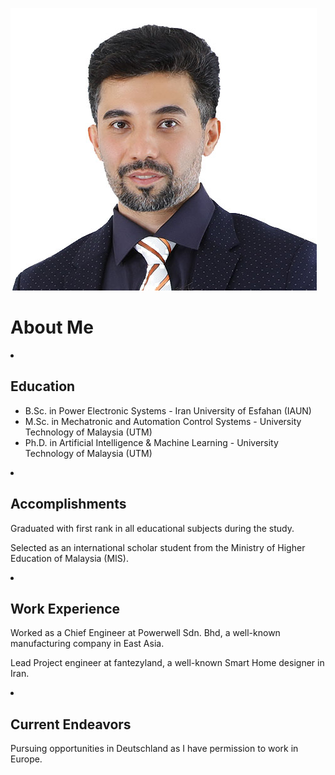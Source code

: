 
![Your Profile Picture](/assets/M.R.jpg)

<html>
<head>
  <title>About Me</title>
</head>
<body>
  <h1>About Me</h1>
  
 <li>  <h2>Education</h2> </li>
  <ul>
    <li>B.Sc. in Power Electronic Systems - Iran University of Esfahan (IAUN)</li>
    <li>M.Sc. in Mechatronic and Automation Control Systems - University Technology of Malaysia (UTM)</li>
    <li>Ph.D. in Artificial Intelligence & Machine Learning - University Technology of Malaysia (UTM)</li>
  </ul>
  
  <li> <h2>Accomplishments</h2> </li>
  <p>Graduated with first rank in all educational subjects during the study.</p>
  <p>Selected as an international scholar student from the Ministry of Higher Education of Malaysia (MIS).</p>
  
 <li>  <h2>Work Experience</h2> </li>
  <p>Worked as a Chief Engineer at Powerwell Sdn. Bhd, a well-known manufacturing company in East Asia.</p>
  <p>Lead Project engineer at fantezyland, a well-known Smart Home designer in Iran.</p>
  
 <li>  <h2>Current Endeavors</h2> </li>
  <p>Pursuing opportunities in Deutschland as I have permission to work in Europe.</p>
</body>
</html>
